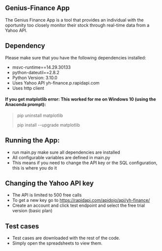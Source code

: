 ## Genius-Finance App
<p> The Genius Finance App is a tool that provides an individual with the oportunity too closely monitor their stock through real-time data from a Yahoo API. <p>

## Dependency
<p>Please make sure that you have the following dependencies installed:</p>

+ msvc-runtime==14.29.30133
+ python-dateutil==2.8.2
+ Python Version: 3.10.0
+ Uses Yahoo API yh-finance.p.rapidapi.com
+ Uses http client

#### If you get matplotlib error: This worked for me on Windows 10 (using the Anaconda prompt):
> pip uninstall matplotlib <p>
> pip install --upgrade matplotlib <p>


## Running the App:
+ run main.py make sure all dependencies are installed
+ All configurable variables are defined in main.py
+ This means if you need to change the API key or the SQL configuration, this is where you do it

## Changing the Yahoo API key
+ The API is limited to 500 free calls
+ To get a new key go to https://rapidapi.com/apidojo/api/yh-finance/
+ Create an account and click test endpoint and select the free trial version (basic plan)

## Test cases 
+ Test cases are downloaded with the rest of the code.
+ Simply open the spreadsheets to view them.


